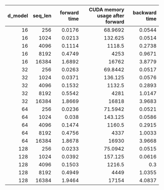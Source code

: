 |   d_model |   seq_len |   forward time |   CUDA memory usage after forward |   backward time |
|----------:|----------:|---------------:|----------------------------------:|----------------:|
|        16 |       256 |         0.0176 |                           68.9692 |          0.0544 |
|        16 |      1024 |         0.0213 |                          132.625  |          0.0514 |
|        16 |      4096 |         0.1114 |                         1118.5    |          0.2738 |
|        16 |      8192 |         0.4749 |                         4253      |          0.9671 |
|        16 |     16384 |         1.6892 |                        16762      |          3.8779 |
|        32 |       256 |         0.0263 |                           69.8442 |          0.0517 |
|        32 |      1024 |         0.0371 |                          136.125  |          0.0576 |
|        32 |      4096 |         0.1532 |                         1132.5    |          0.2893 |
|        32 |      8192 |         0.5542 |                         4281      |          1.0147 |
|        32 |     16384 |         1.8669 |                        16818      |          3.9683 |
|        64 |       256 |         0.0236 |                           71.5942 |          0.0521 |
|        64 |      1024 |         0.038  |                          143.125  |          0.0586 |
|        64 |      4096 |         0.1474 |                         1160.5    |          0.2915 |
|        64 |      8192 |         0.4756 |                         4337      |          1.0033 |
|        64 |     16384 |         1.8678 |                        16930      |          3.9668 |
|       128 |       256 |         0.0233 |                           75.0942 |          0.0515 |
|       128 |      1024 |         0.0392 |                          157.125  |          0.0616 |
|       128 |      4096 |         0.1503 |                         1216.5    |          0.3    |
|       128 |      8192 |         0.4949 |                         4449      |          1.0355 |
|       128 |     16384 |         1.9464 |                        17154      |          4.0837 |